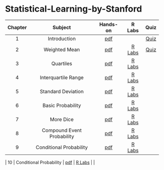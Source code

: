 # Statistical-Learning-by-Stanford

|  Chapter  |                Subject                |                                              Hands-on                                               | R Labs |                                                             Quiz                                         |
| :---: | :-------------------------------------: | :------------------------------------------------------------------------------------------------: | :---: | :----------------------------------------------------------------------------------------------------------: |
|   1   |         Introduction          |           [pdf](/01.Introduction.pdf)               |     |                     [Quiz](/01.Introduction.txt)                                |
|   2   |              Weighted Mean              |             [pdf](https://www.hackerrank.com/challenges/s10-weighted-mean/problem)               |  [R Labs](/10%20Days%20Of%20Stats/Day0-WeightedMean.py)   |       [Quiz](/01.Introduction.txt)                             |
|   3   |                Quartiles                |               [pdf](https://www.hackerrank.com/challenges/s10-quartiles/problem)                 |  [R Labs](/10%20Days%20Of%20Stats/Day1-InterquartileRange.py)   |                                                |
|   4   |           Interquartile Range           |              [pdf](https://www.hackerrank.com/challenges/s10-interquartile-range)                |  [R Labs](/10%20Days%20Of%20Stats/Day1-Quartiles.py)   |                                                         |
|   5   |           Standard Deviation            |              [pdf](https://www.hackerrank.com/challenges/s10-standard-deviation)                  |  [R Labs](/10%20Days%20Of%20Stats/Day1-StandardDeviation.py)   |                       |
|   6   |            Basic Probability            |                 [pdf](https://www.hackerrank.com/challenges/s10-mcq-1/problem)                    |  [R Labs](/10%20Days%20Of%20Stats/Day2-BasicProbability.py)   |                        |
|   7   |                More Dice                |                 [pdf](https://www.hackerrank.com/challenges/s10-mcq-2/problem)                     |  [R Labs](/10%20Days%20Of%20Stats/Day2-MoreDice.py)   |                                |
|   8   |       Compound Event Probability        |                [pdf](https://www.hackerrank.com/challenges/s10-mcq-3/problem)                     |  [R Labs](/10%20Days%20Of%20Stats/Day2-CompoundEventProbability.py)   |             |
|   9   |         Conditional Probability         |                 [pdf](https://www.hackerrank.com/challenges/s10-mcq-4/problem)                     |  [R Labs](/10%20Days%20Of%20Stats/Day3-ConditionalProbability.py)    |                 |

|   10   |         Conditional Probability         |                 [pdf](https://www.hackerrank.com/challenges/s10-mcq-4/problem)                     |  [R Labs](/10%20Days%20Of%20Stats/Day3-ConditionalProbability.py)    |                 |
